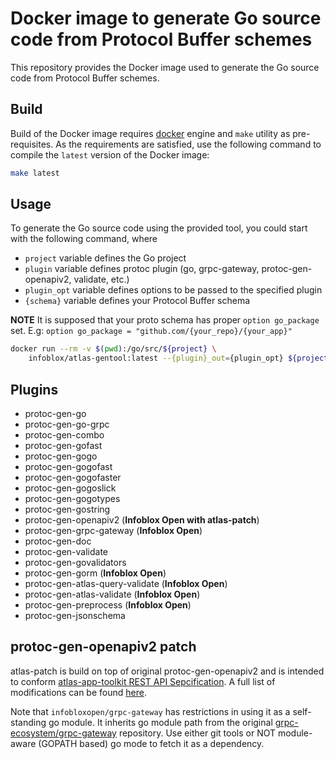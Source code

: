 # Docker image to generate Go source code from Protocol Buffer schemes

This repository provides the Docker image used to generate the Go source code from Protocol Buffer schemes.

## Build

Build of the Docker image requires [docker](https://docs.docker.com/engine/installation/)
engine and ```make``` utility as pre-requisites. As the requirements are satisfied, use the
following command to compile the ```latest``` version of the Docker image:
```sh
make latest
```

## Usage

To generate the Go source code using the provided tool, you could start with the following command,
where

- `project` variable defines the Go project
- `plugin` variable defines protoc plugin (go, grpc-gateway, protoc-gen-openapiv2, validate, etc.)
- `plugin_opt` variable defines options to be passed to the specified plugin
- `{schema}` variable defines your Protocol Buffer schema

**NOTE** It is supposed that your proto schema has proper `option go_package` set.
E.g: `option go_package = "github.com/{your_repo}/{your_app}"`


```sh
docker run --rm -v $(pwd):/go/src/${project} \
    infoblox/atlas-gentool:latest --{plugin}_out={plugin_opt} ${project}/{schema}.proto
```

## Plugins

- protoc-gen-go
- protoc-gen-go-grpc
- protoc-gen-combo
- protoc-gen-gofast
- protoc-gen-gogo
- protoc-gen-gogofast
- protoc-gen-gogofaster
- protoc-gen-gogoslick
- protoc-gen-gogotypes
- protoc-gen-gostring
- protoc-gen-openapiv2 (**Infoblox Open with atlas-patch**)
- protoc-gen-grpc-gateway (**Infoblox Open**)
- protoc-gen-doc
- protoc-gen-validate
- protoc-gen-govalidators
- protoc-gen-gorm (**Infoblox Open**)
- protoc-gen-atlas-query-validate (**Infoblox Open**)
- protoc-gen-atlas-validate (**Infoblox Open**)
- protoc-gen-preprocess (**Infoblox Open**)
- protoc-gen-jsonschema

## protoc-gen-openapiv2 patch

atlas-patch is build on top of original protoc-gen-openapiv2 and is intended to
conform [atlas-app-toolkit REST API Sepcification](https://github.com/infobloxopen/atlas-app-toolkit#rest-api-syntax-specification).
A full list of modifications can be found [here](https://github.com/infobloxopen/grpc-gateway/tree/v2/protoc-gen-openapiv2).

Note that `infobloxopen/grpc-gateway` has restrictions in using it as a self-standing go module. It inherits go module path from the original [grpc-ecosystem/grpc-gateway](https://github.com/grpc-ecosystem/grpc-gateway) repository. Use either git tools or NOT module-aware (GOPATH based) go mode to fetch it as a dependency.
